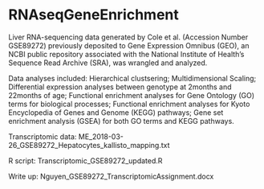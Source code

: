 # RNAseqGeneEnrichment
Liver RNA-sequencing data generated by Cole et al. (Accession Number GSE89272) previously deposited to Gene Expression Omnibus (GEO), an NCBI public repository associated  with the National Institute of Health’s Sequence Read Archive (SRA), was wrangled and analyzed.

Data analyses included:
Hierarchical clustsering;
Multidimensional Scaling;
Differential expression analyses between genotype at 2months and 22months of age;
Functional enrichment analyses for Gene Ontology (GO) terms for biological processes;
Functional enrichment analyses for Kyoto Encyclopedia of Genes and Genome (KEGG) pathways;
Gene set enrichment analysis (GSEA) for both GO terms and KEGG pathways.

Transcriptomic data: ME_2018-03-26_GSE89272_Hepatocytes_kallisto_mapping.txt

R script: Transcriptomic_GSE89272_updated.R

Write up: Nguyen_GSE89272_TranscriptomicAssignment.docx
